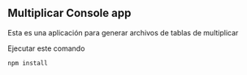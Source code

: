 ## Multiplicar Console app

Esta es una aplicación para generar archivos de tablas de multiplicar

Ejecutar este comando

```
npm install
```